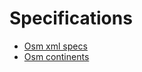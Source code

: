 # Specifications

 * [Osm xml specs](https://wiki.openstreetmap.org/wiki/OSM_XML)
 * [Osm continents](https://download.geofabrik.de/)
